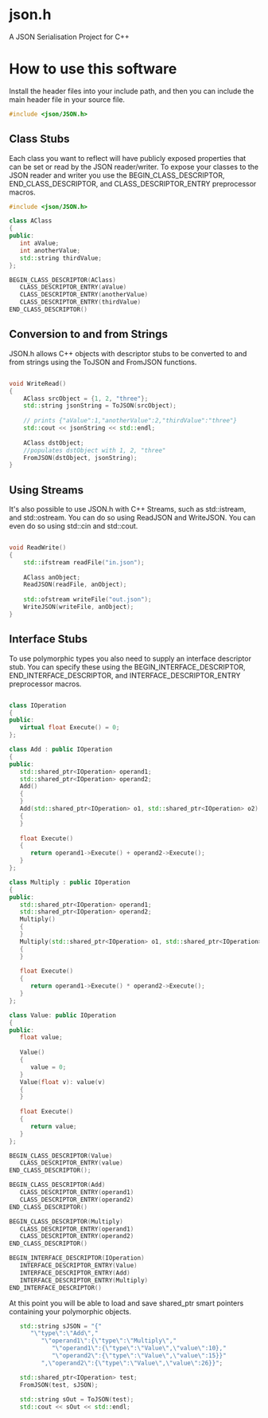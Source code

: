 # json.h
A JSON Serialisation Project for C++

How to use this software
========================
Install the header files into your include path, and then you can include the
main header file in your source file.

``` cpp
#include <json/JSON.h>
```

Class Stubs
-----------
Each class you want to reflect will have publicly exposed properties that can
be set or read by the JSON reader/writer. To expose your classes to the JSON
reader and writer you use the BEGIN_CLASS_DESCRIPTOR, END_CLASS_DESCRIPTOR, and
CLASS_DESCRIPTOR_ENTRY preprocessor macros. 

``` cpp
#include <json/JSON.h>

class AClass
{
public:
   int aValue;
   int anotherValue;
   std::string thirdValue;
};

BEGIN_CLASS_DESCRIPTOR(AClass)
   CLASS_DESCRIPTOR_ENTRY(aValue)
   CLASS_DESCRIPTOR_ENTRY(anotherValue)
   CLASS_DESCRIPTOR_ENTRY(thirdValue)
END_CLASS_DESCRIPTOR()

```

Conversion to and from Strings
------------------------------
JSON.h allows C++ objects with descriptor stubs to be converted to and from
strings using the ToJSON and FromJSON functions.

``` cpp

void WriteRead()
{
	AClass srcObject = {1, 2, "three"};
	std::string jsonString = ToJSON(srcObject);
	
	// prints {"aValue":1,"anotherValue":2,"thirdValue":"three"}
	std::cout << jsonString << std::endl;
	
	AClass dstObject;
	//populates dstObject with 1, 2, "three"
	FromJSON(dstObject, jsonString);
}

```

Using Streams
-------------
It's also possible to use JSON.h with C++ Streams, such as std::istream, and
std::ostream. You can do so using ReadJSON and WriteJSON. You can even do so
using std::cin and std::cout.

``` cpp

void ReadWrite()
{
	std::ifstream readFile("in.json");
	
	AClass anObject;
	ReadJSON(readFile, anObject);
	
	std::ofstream writeFile("out.json");
	WriteJSON(writeFile, anObject);
}

```

Interface Stubs
---------------
To use polymorphic types you also need to supply an interface descriptor stub.
You can specify these using the BEGIN_INTERFACE_DESCRIPTOR,
END_INTERFACE_DESCRIPTOR, and INTERFACE_DESCRIPTOR_ENTRY preprocessor macros.

``` cpp

class IOperation
{
public:
   virtual float Execute() = 0;
};

class Add : public IOperation
{
public:
   std::shared_ptr<IOperation> operand1;
   std::shared_ptr<IOperation> operand2;
   Add()
   {
   }
   Add(std::shared_ptr<IOperation> o1, std::shared_ptr<IOperation> o2):operand1(o1), operand2(o2)
   {
   }
   
   float Execute()
   {
      return operand1->Execute() + operand2->Execute();
   }
};

class Multiply : public IOperation
{
public:
   std::shared_ptr<IOperation> operand1;
   std::shared_ptr<IOperation> operand2;
   Multiply()
   {
   }
   Multiply(std::shared_ptr<IOperation> o1, std::shared_ptr<IOperation> o2):operand1(o1), operand2(o2)
   {
   }
   
   float Execute()
   {
      return operand1->Execute() * operand2->Execute();
   }
};

class Value: public IOperation
{
public:
   float value;
   
   Value()
   {
      value = 0;
   }
   Value(float v): value(v)
   {
   }
   
   float Execute()
   {
      return value;
   }
};

BEGIN_CLASS_DESCRIPTOR(Value)
   CLASS_DESCRIPTOR_ENTRY(value)
END_CLASS_DESCRIPTOR();

BEGIN_CLASS_DESCRIPTOR(Add)
   CLASS_DESCRIPTOR_ENTRY(operand1)
   CLASS_DESCRIPTOR_ENTRY(operand2)
END_CLASS_DESCRIPTOR()

BEGIN_CLASS_DESCRIPTOR(Multiply)
   CLASS_DESCRIPTOR_ENTRY(operand1)
   CLASS_DESCRIPTOR_ENTRY(operand2)
END_CLASS_DESCRIPTOR()

BEGIN_INTERFACE_DESCRIPTOR(IOperation)
   INTERFACE_DESCRIPTOR_ENTRY(Value)
   INTERFACE_DESCRIPTOR_ENTRY(Add)
   INTERFACE_DESCRIPTOR_ENTRY(Multiply)
END_INTERFACE_DESCRIPTOR()
```
At this point you will be able to load and save shared_ptr smart pointers
containing your polymorphic objects.

``` cpp
   std::string sJSON = "{"
      "\"type\":\"Add\","
         "\"operand1\":{\"type\":\"Multiply\","
            "\"operand1\":{\"type\":\"Value\",\"value\":10},"
            "\"operand2\":{\"type\":\"Value\",\"value\":15}}"
         ",\"operand2\":{\"type\":\"Value\",\"value\":26}}";

   std::shared_ptr<IOperation> test;
   FromJSON(test, sJSON);
   
   std::string sOut = ToJSON(test);
   std::cout << sOut << std::endl;

```
